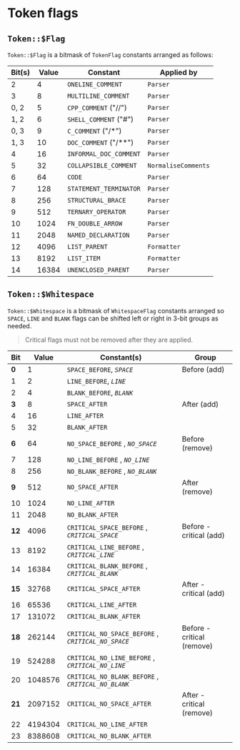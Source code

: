 # Token flags

## `Token::$Flag`

`Token::$Flag` is a bitmask of `TokenFlag` constants arranged as follows:

| Bit(s) | Value | Constant                | Applied by          |
| ------ | ----- | ----------------------- | ------------------- |
| 2      | 4     | `ONELINE_COMMENT`       | `Parser`            |
| 3      | 8     | `MULTILINE_COMMENT`     | `Parser`            |
| 0, 2   | 5     | `CPP_COMMENT` ("//")    | `Parser`            |
| 1, 2   | 6     | `SHELL_COMMENT` ("#")   | `Parser`            |
| 0, 3   | 9     | `C_COMMENT` ("/\*")     | `Parser`            |
| 1, 3   | 10    | `DOC_COMMENT` ("/\*\*") | `Parser`            |
| 4      | 16    | `INFORMAL_DOC_COMMENT`  | `Parser`            |
| 5      | 32    | `COLLAPSIBLE_COMMENT`   | `NormaliseComments` |
| 6      | 64    | `CODE`                  | `Parser`            |
| 7      | 128   | `STATEMENT_TERMINATOR`  | `Parser`            |
| 8      | 256   | `STRUCTURAL_BRACE`      | `Parser`            |
| 9      | 512   | `TERNARY_OPERATOR`      | `Parser`            |
| 10     | 1024  | `FN_DOUBLE_ARROW`       | `Parser`            |
| 11     | 2048  | `NAMED_DECLARATION`     | `Parser`            |
| 12     | 4096  | `LIST_PARENT`           | `Formatter`         |
| 13     | 8192  | `LIST_ITEM`             | `Formatter`         |
| 14     | 16384 | `UNENCLOSED_PARENT`     | `Parser`            |

## `Token::$Whitespace`

`Token::$Whitespace` is a bitmask of `WhitespaceFlag` constants arranged so
`SPACE`, `LINE` and `BLANK` flags can be shifted left or right in 3-bit groups
as needed.

> Critical flags must not be removed after they are applied.

| Bit    | Value   | Constant(s)                                        | Group                      |
| ------ | ------- | -------------------------------------------------- | -------------------------- |
| **0**  | 1       | `SPACE_BEFORE`, _`SPACE`_                          | Before (add)               |
| 1      | 2       | `LINE_BEFORE`, _`LINE`_                            |                            |
| 2      | 4       | `BLANK_BEFORE`, _`BLANK`_                          |                            |
| **3**  | 8       | `SPACE_AFTER`                                      | After (add)                |
| 4      | 16      | `LINE_AFTER`                                       |                            |
| 5      | 32      | `BLANK_AFTER`                                      |                            |
| **6**  | 64      | `NO_SPACE_BEFORE` , _`NO_SPACE`_                   | Before (remove)            |
| 7      | 128     | `NO_LINE_BEFORE` , _`NO_LINE`_                     |                            |
| 8      | 256     | `NO_BLANK_BEFORE` , _`NO_BLANK`_                   |                            |
| **9**  | 512     | `NO_SPACE_AFTER`                                   | After (remove)             |
| 10     | 1024    | `NO_LINE_AFTER`                                    |                            |
| 11     | 2048    | `NO_BLANK_AFTER`                                   |                            |
| **12** | 4096    | `CRITICAL_SPACE_BEFORE` , _`CRITICAL_SPACE`_       | Before - critical (add)    |
| 13     | 8192    | `CRITICAL_LINE_BEFORE` , _`CRITICAL_LINE`_         |                            |
| 14     | 16384   | `CRITICAL_BLANK_BEFORE` , _`CRITICAL_BLANK`_       |                            |
| **15** | 32768   | `CRITICAL_SPACE_AFTER`                             | After - critical (add)     |
| 16     | 65536   | `CRITICAL_LINE_AFTER`                              |                            |
| 17     | 131072  | `CRITICAL_BLANK_AFTER`                             |                            |
| **18** | 262144  | `CRITICAL_NO_SPACE_BEFORE` , _`CRITICAL_NO_SPACE`_ | Before - critical (remove) |
| 19     | 524288  | `CRITICAL_NO_LINE_BEFORE` , _`CRITICAL_NO_LINE`_   |                            |
| 20     | 1048576 | `CRITICAL_NO_BLANK_BEFORE` , _`CRITICAL_NO_BLANK`_ |                            |
| **21** | 2097152 | `CRITICAL_NO_SPACE_AFTER`                          | After - critical (remove)  |
| 22     | 4194304 | `CRITICAL_NO_LINE_AFTER`                           |                            |
| 23     | 8388608 | `CRITICAL_NO_BLANK_AFTER`                          |                            |
